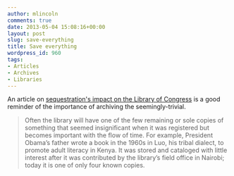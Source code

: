 ```yaml
---
author: mlincoln
comments: true
date: 2013-05-04 15:08:16+00:00
layout: post
slug: save-everything
title: Save everything
wordpress_id: 960
tags:
- Articles
- Archives
- Libraries
---
```


An article on [sequestration's impact on the Library of Congress](http://www.nytimes.com/2013/05/04/books/budget-cuts-hobble-library-of-congress.html?_r=0) is a good reminder of the importance of archiving the seemingly-trivial.


> Often the library will have one of the few remaining or sole copies of something that seemed insignificant when it was registered but becomes important with the flow of time. For example, President Obama’s father wrote a book in the 1960s in Luo, his tribal dialect, to promote adult literacy in Kenya. It was stored and cataloged with little interest after it was contributed by the library’s field office in Nairobi; today it is one of only four known copies.
